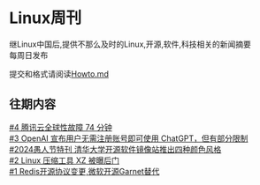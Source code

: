 # Linux周刊
继Linux中国后,提供不那么及时的Linux,开源,软件,科技相关的新闻摘要   
每周日发布

提交和格式请阅读[Howto.md](https://github.com/ssdomei232/Linux-weekly/blob/master/Howto.md)   


## 往期内容

[#4 腾讯云全球性故障 74 分钟](https://github.com/ssdomei232/Linux-weekly/blob/main/docs/2024/2024-4.md)   
[#3 OpenAI 宣布用户无需注册账号即可使用 ChatGPT，但有部分限制](https://github.com/ssdomei232/Linux-weekly/blob/main/docs/2024/2024-3.md)   
[#2024愚人节特刊 清华大学开源软件镜像站推出四种颜色风格](https://github.com/ssdomei232/Linux-weekly/blob/main/docs/2024/Fool.md)    
[#2 Linux 压缩工具 XZ 被曝后门](https://github.com/ssdomei232/Linux-weekly/blob/main/docs/2024/2024-2.md)   
[#1 Redis开源协议变更,微软开源Garnet替代](https://github.com/ssdomei232/Linux-weekly/blob/main/docs/2024/2024-1.md)   
